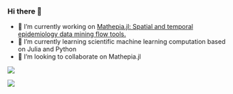### Hi there 👋

- 🔭 I’m currently working on [Mathepia.jl: Spatial and temporal epidemiology data mining flow tools.](https://github.com/Song921012/Mathepia.jl)
- 🌱 I’m currently learning scientific machine learning computation based on Julia and Python
- 👯 I’m looking to collaborate on Mathepia.jl

![](https://github-readme-stats.vercel.app/api?username=Song921012)

![](https://github-readme-stats.vercel.app/api/wakatime?username=aidishage&layuout=compact&theme=synthwave)
